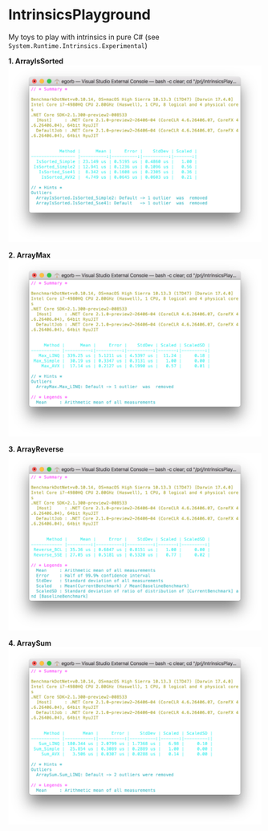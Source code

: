 # IntrinsicsPlayground

My toys to play with intrinsics in pure C# (see `System.Runtime.Intrinsics.Experimental`)

**1. ArrayIsSorted**
![alt text](ArrayIsSorted.png)

**2. ArrayMax**
![alt text](ArrayMax.png)

**3. ArrayReverse**
![alt text](ArrayReverse.png)

**4. ArraySum**
![alt text](ArraySum.png)
